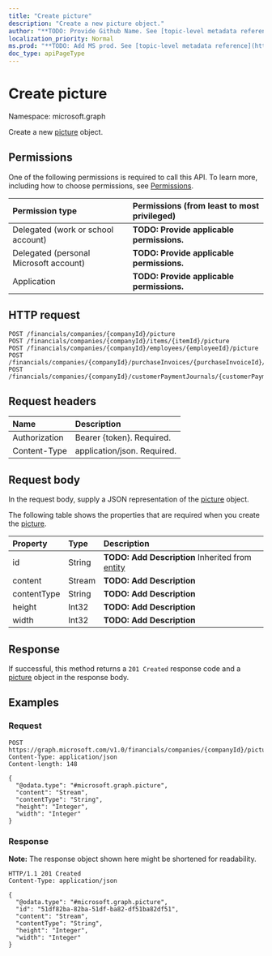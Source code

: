 ```yaml
---
title: "Create picture"
description: "Create a new picture object."
author: "**TODO: Provide Github Name. See [topic-level metadata reference](https://msgo.azurewebsites.net/add/document/guidelines/metadata.html#topic-level-metadata)**"
localization_priority: Normal
ms.prod: "**TODO: Add MS prod. See [topic-level metadata reference](https://msgo.azurewebsites.net/add/document/guidelines/metadata.html#topic-level-metadata)**"
doc_type: apiPageType
---
```


# Create picture
Namespace: microsoft.graph



Create a new [picture](../resources/picture.md) object.

## Permissions
One of the following permissions is required to call this API. To learn more, including how to choose permissions, see [Permissions](/graph/permissions-reference).

|Permission type|Permissions (from least to most privileged)|
|:---|:---|
|Delegated (work or school account)|**TODO: Provide applicable permissions.**|
|Delegated (personal Microsoft account)|**TODO: Provide applicable permissions.**|
|Application|**TODO: Provide applicable permissions.**|

## HTTP request

<!-- {
  "blockType": "ignored"
}
-->
``` http
POST /financials/companies/{companyId}/picture
POST /financials/companies/{companyId}/items/{itemId}/picture
POST /financials/companies/{companyId}/employees/{employeeId}/picture
POST /financials/companies/{companyId}/purchaseInvoices/{purchaseInvoiceId}/vendor/picture
POST /financials/companies/{companyId}/customerPaymentJournals/{customerPaymentJournalId}/customerPayments/{customerPaymentId}/customer/picture
```

## Request headers
|Name|Description|
|:---|:---|
|Authorization|Bearer {token}. Required.|
|Content-Type|application/json. Required.|

## Request body
In the request body, supply a JSON representation of the [picture](../resources/picture.md) object.

The following table shows the properties that are required when you create the [picture](../resources/picture.md).

|Property|Type|Description|
|:---|:---|:---|
|id|String|**TODO: Add Description** Inherited from [entity](../resources/entity.md)|
|content|Stream|**TODO: Add Description**|
|contentType|String|**TODO: Add Description**|
|height|Int32|**TODO: Add Description**|
|width|Int32|**TODO: Add Description**|



## Response

If successful, this method returns a `201 Created` response code and a [picture](../resources/picture.md) object in the response body.

## Examples

### Request
<!-- {
  "blockType": "request",
  "name": "create_picture_from_"
}
-->
``` http
POST https://graph.microsoft.com/v1.0/financials/companies/{companyId}/picture
Content-Type: application/json
Content-length: 148

{
  "@odata.type": "#microsoft.graph.picture",
  "content": "Stream",
  "contentType": "String",
  "height": "Integer",
  "width": "Integer"
}
```


### Response
**Note:** The response object shown here might be shortened for readability.
<!-- {
  "blockType": "response",
  "truncated": true,
  "@odata.type": "microsoft.graph.picture"
}
-->
``` http
HTTP/1.1 201 Created
Content-Type: application/json

{
  "@odata.type": "#microsoft.graph.picture",
  "id": "51df82ba-82ba-51df-ba82-df51ba82df51",
  "content": "Stream",
  "contentType": "String",
  "height": "Integer",
  "width": "Integer"
}
```

